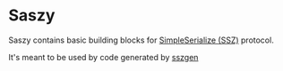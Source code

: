 # Saszy

Saszy contains basic building blocks for 
[SimpleSerialize (SSZ)](https://github.com/ethereum/eth2.0-specs/blob/dev/specs/simple-serialize.md) protocol. 

It's meant to be used by code generated by [sszgen](https://github.com/holiman/sszgen)

